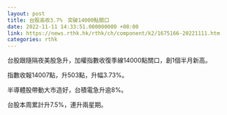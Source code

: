 ```yaml
---
layout: post
title: 台股高收3.7%　突破14000點關口
date: 2022-11-11 14:33:51.000000000 +08:00
link: https://news.rthk.hk/rthk/ch/component/k2/1675166-20221111.htm
categories: rthk
---
```


台股跟隨隔夜美股急升，加權指數收復季線14000點關口，創1個半月新高。

指數收報14007點，升503點，升幅3.73%。

半導體股帶動大市造好，台積電急升逾8%。

台股本周累計升7.5%，連升兩星期。
